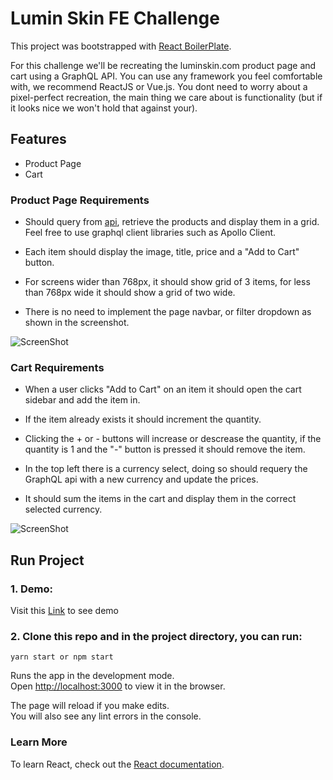 # Lumin Skin FE Challenge

This project was bootstrapped with [React BoilerPlate](https://github.com/1molehayo/react-boilerplate).

For this challenge we'll be recreating the luminskin.com product page and cart using a GraphQL API. You can use any framework you feel comfortable with, we recommend ReactJS or Vue.js. You dont need to worry about a pixel-perfect recreation, the main thing we care about is functionality (but if it looks nice we won't hold that against your).

## Features

- Product Page
- Cart

### Product Page Requirements

- Should query from [api](https://pangaea-interviews.now.sh/api/graphql), retrieve the products and display them in a grid. Feel free to use graphql client libraries such as Apollo Client.

- Each item should display the image, title, price and a "Add to Cart" button.

- For screens wider than 768px, it should show grid of 3 items, for less than 768px wide it should show a grid of two wide.

- There is no need to implement the page navbar, or filter dropdown as shown in the screenshot.

![ScreenShot](https://raw.github.com/1molehayo/Luminskin/screens/src/assets/img/lumin-products-page.png)


### Cart Requirements

- When a user clicks "Add to Cart" on an item it should open the cart sidebar and add the item in.

- If the item already exists it should increment the quantity.

- Clicking the + or - buttons will increase or descrease the quantity, if the quantity is 1 and the "-" button is pressed it should remove the item.

- In the top left there is a currency select, doing so should requery the GraphQL api with a new currency and update the prices.

- It should sum the items in the cart and display them in the correct selected currency.

![ScreenShot](https://raw.github.com/1molehayo/Luminskin/screens/src/assets/img/lumin-cart.png)


## Run Project

### 1. Demo:
Visit this [Link](https://luminskin-fe-challenge.netlify.app/) to see demo

### 2. Clone this repo and in the project directory, you can run:

`yarn start or npm start`

Runs the app in the development mode.\
Open [http://localhost:3000](http://localhost:3000) to view it in the browser.

The page will reload if you make edits.\
You will also see any lint errors in the console.


### Learn More

To learn React, check out the [React documentation](https://reactjs.org/).


